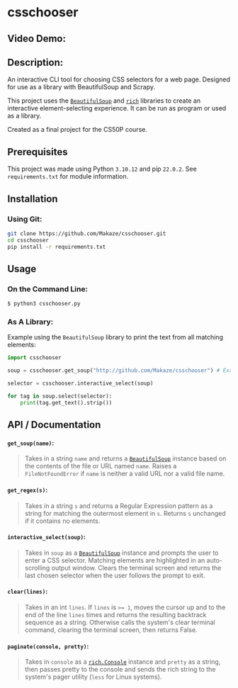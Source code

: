 # csschooser

## Video Demo:   <URL HERE>

## Description:

An interactive CLI tool for choosing CSS selectors for a web page. Designed for use as a library with BeautifulSoup and Scrapy.

This project uses the [`BeautifulSoup`](https://pypi.org/project/beautifulsoup4/) and [`rich`](https://rich.readthedocs.io/en/stable/index.html) libraries to create an interactive element-selecting experience. It can be run as program or used as a library.

Created as a final project for the CS50P course.

## Prerequisites

This project was made using Python `3.10.12` and pip `22.0.2`. See `requirements.txt` for module information.

## Installation

### Using Git:

```bash
git clone https://github.com/Makaze/csschooser.git
cd csschooser
pip install -r requirements.txt
```

## Usage

### On the Command Line:

```bash
$ python3 csschooser.py
```

### As A Library:

Example using the `BeautifulSoup` library to print the text from all matching elements:

```py
import csschooser

soup = csschooser.get_soup("http://github.com/Makaze/csschooser") # Example URLexit

selector = csschooser.interactive_select(soup)

for tag in soup.select(selector):
    print(tag.get_text().strip())
```

## API / Documentation

#### `get_soup(name)`:

> Takes in a string `name` and returns a [`BeautifulSoup`](https://pypi.org/project/beautifulsoup4/) instance based on the contents of the file or URL named `name`. Raises a `FileNotFoundError` if `name` is neither a valid URL nor a valid file name.

#### `get_regex(s)`:

> Takes in a string `s` and returns a Regular Expression pattern as a string for matching the outermost element in `s`. Returns `s` unchanged if it contains no elements.

#### `interactive_select(soup)`:

> Takes in `soup` as a [`BeautifulSoup`](https://pypi.org/project/beautifulsoup4/) instance and prompts the user to enter a CSS selector. Matching elements are highlighted in an auto-scrolling output window. Clears the terminal screen and returns the last chosen selector when the user follows the prompt to exit.

#### `clear(lines)`:

> Takes in an int `lines`. If `lines` is ``>= 1``, moves the cursor up and to the end of the line `lines` times and returns the resulting backtrack sequence as a string. Otherwise calls the system's clear terminal command, clearing the terminal screen, then returns False.


#### `paginate(console, pretty)`:

> Takes in `console` as a [`rich.Console`](https://rich.readthedocs.io/en/stable/console.html) instance and `pretty` as a string, then passes pretty to the console and sends the rich string to the system's pager utility (`less` for Linux systems).
